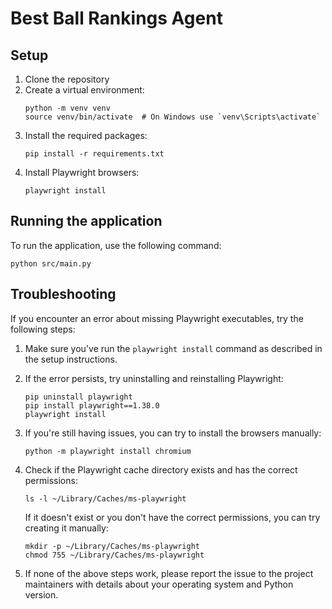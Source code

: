 # Best Ball Rankings Agent

## Setup

1. Clone the repository
2. Create a virtual environment:
   ```
   python -m venv venv
   source venv/bin/activate  # On Windows use `venv\Scripts\activate`
   ```
3. Install the required packages:
   ```
   pip install -r requirements.txt
   ```
4. Install Playwright browsers:
   ```
   playwright install
   ```

## Running the application

To run the application, use the following command:

```
python src/main.py
```

## Troubleshooting

If you encounter an error about missing Playwright executables, try the following steps:

1. Make sure you've run the `playwright install` command as described in the setup instructions.

2. If the error persists, try uninstalling and reinstalling Playwright:
   ```
   pip uninstall playwright
   pip install playwright==1.38.0
   playwright install
   ```

3. If you're still having issues, you can try to install the browsers manually:
   ```
   python -m playwright install chromium
   ```

4. Check if the Playwright cache directory exists and has the correct permissions:
   ```
   ls -l ~/Library/Caches/ms-playwright
   ```
   If it doesn't exist or you don't have the correct permissions, you can try creating it manually:
   ```
   mkdir -p ~/Library/Caches/ms-playwright
   chmod 755 ~/Library/Caches/ms-playwright
   ```

5. If none of the above steps work, please report the issue to the project maintainers with details about your operating system and Python version.
